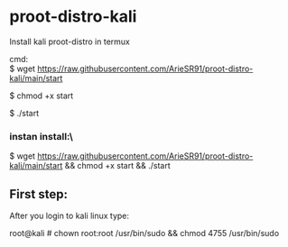 # proot-distro-kali
Install kali proot-distro in termux

cmd:\
$ wget https://raw.githubusercontent.com/ArieSR91/proot-distro-kali/main/start

$ chmod +x start

$ ./start



### instan install:\
$ wget https://raw.githubusercontent.com/ArieSR91/proot-distro-kali/main/start && chmod +x start && ./start




## First step:

After you login to kali linux type:

root@kali # chown root:root /usr/bin/sudo && chmod 4755 /usr/bin/sudo
